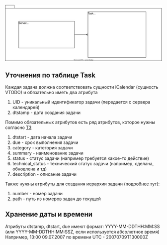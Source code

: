 ![Схема базы данных](Images/db_scheme.svg)
## Уточнения по таблице Task
Каждая задача должна соответствовать сущности iCalendar (сущность VTODO) и обязательно иметь два атрибута
1. UID - уникальный идентификатор задачи (передается с сервера календарей)
2. dtstamp - дата создания задачи

Помимо обязательных атрибутов есть ряд атрибутов, которое нужны согласно [ТЗ](https://github.com/SUAI-TaskPlanner-Contest/TaskPlanner/blob/15-create-database/Documentation/TechTask.md)
1. dtstart - дата начала задачи
2. due - срок выполнения задачи
3. category - категория задачи
4. summary - наименование задачи
5. status - статус задачи (например требуется какое-то действие)
6. technical_status - технический статус задачи (например, сделана, обновлена и тд)
7. description - описание задачи

Также нужны атрибуты для создания иерархии задачи ([подробнее тут](https://github.com/SUAI-TaskPlanner-Contest/TaskPlanner/blob/15-create-database/Documentation/DatabaseReaserch/Database.md)):
1. number - номер задачи
2. path - путь из номеров задач до текущей

## Хранение даты и времени
Атрибуты dtstamp, dtstart, due имеют формат: YYYY-MM-DDTHH:MM:SS (или YYYY-MM-DDTHH:MM:SSZ, если используется абсолютное время) \
Например, 13:00 09.07.2007 по времени UTC - 20070709T130000Z
